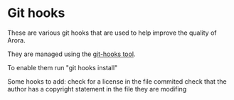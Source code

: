# Git hooks

These are various git hooks that are used to help improve the quality of Arora.

They are managed using the [git-hooks tool](https://github.com/AaronDewes/git-hooks).

To enable them run "git hooks install"

Some hooks to add:
check for a license in the file commited
check that the author has a copyright statement in the file they are modifing
